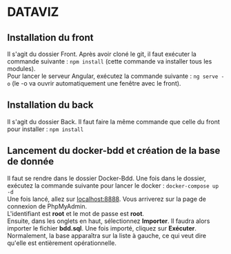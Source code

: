 # DATAVIZ

## Installation du front

Il s'agit du dossier Front. Après avoir cloné le git, il faut exécuter la commande suivante : `npm install` (cette commande va installer tous les modules).  
Pour lancer le serveur Angular, exécutez la commande suivante : `ng serve -o` (le -o va ouvrir automatiquement une fenêtre avec le front).  

## Installation du back

Il s'agit du dossier Back. Il faut faire la même commande que celle du front pour installer : `npm install`

## Lancement du docker-bdd et création de la base de donnée

Il faut se rendre dans le dossier Docker-Bdd. Une fois dans le dossier, exécutez la commande suivante pour lancer le docker : `docker-compose up -d`  
Une fois lancé, allez sur [localhost:8888](localhost:8888). Vous arriverez sur la page de connexion de PhpMyAdmin.  
L'identifiant est **root** et le mot de passe est **root**.  
Ensuite, dans les onglets en haut, sélectionnez **Importer**. Il faudra alors importer le fichier **bdd.sql**. Une fois importé, cliquez sur **Exécuter**.  
Normalement, la base apparaîtra sur la liste à gauche, ce qui veut dire qu'elle est entièrement opérationnelle.